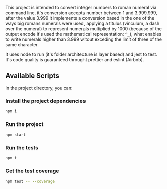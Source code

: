 This project is intended to convert integer numbers to roman numeral via command line, it's conversion accepts number between 1 and 3.999.999, after the value 3.999 it implements a conversion based in the one of the ways big romans numerals were used, applying a titulus (vinculum, a dash over the numeral) to represent numerals multiplied by 1000 (because of the output encode it's used the mathematical representation: `^_`), what enables to write numerals higher than 3.999 witout exceding the limit of three of the same character.

It uses node to run (it's folder architecture is layer based) and jest to test.
It's code quality is guaranteed throught prettier and eslint (Airbnb).

## Available Scripts

In the project directory, you can:

### Install the project dependencies

```sh
npm i
```

### Run the project

```sh
npm start
```

### Run the tests

```sh
npm t
```

### Get the test coverage

```sh
npm test -- --coverage
```
